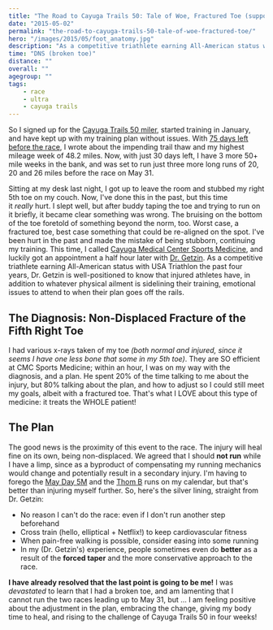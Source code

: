 ```yaml
---
title: "The Road to Cayuga Trails 50: Tale of Woe, Fractured Toe (supposed to be: May Day 5 Miler)"
date: "2015-05-02"
permalink: "the-road-to-cayuga-trails-50-tale-of-woe-fractured-toe/"
hero: "/images/2015/05/foot_anatomy.jpg"
description: "As a competitive triathlete earning All-American status with USA Triathlon the past four years, Dr. Getzin is well-positioned to know that injured athletes have, in addition to whatever physical ailment is sidelining their training, emotional issues to attend to when their plan goes off the rails."
time: "DNS (broken toe)"
distance: ""
overall: ""
agegroup: ""
tags:
    - race
    - ultra
    - cayuga trails
---
```


So I signed up for the [Cayuga Trails 50 miler](/my-journey-to-cayuga-trails-50-miler/), started training in January, and have kept up with my training plan without issues. With [75 days left before the race](/the-road-to-cayuga-trails-50-75-days-left/), I wrote about the impending trail thaw and my highest mileage week of 48.2 miles. Now, with just 30 days left, I have 3 more 50+ mile weeks in the bank, and was set to run just three more long runs of 20, 20 and 26 miles before the race on May 31.

Sitting at my desk last night, I got up to leave the room and stubbed my right 5th toe on my couch. Now, I've done this in the past, but this time it _really_ hurt. I slept well, but after buddy taping the toe and trying to run on it briefly, it became clear something was wrong. The bruising on the bottom of the toe foretold of something beyond the norm, too. Worst case, a fractured toe, best case something that could be re-aligned on the spot. I've been hurt in the past and made the mistake of being stubborn, continuing my training. This time, I called [Cayuga Medical Center Sports Medicine](http://www.cayugamed.org/SMhome.cfm), and luckily got an appointment a half hour later with [Dr. Getzin](http://www.cayugamed.org/SMcontent.cfm?profileID=3&serviceID=95). As a competitive triathlete earning All-American status with USA Triathlon the past four years, Dr. Getzin is well-positioned to know that injured athletes have, in addition to whatever physical ailment is sidelining their training, emotional issues to attend to when their plan goes off the rails.

## The Diagnosis: Non-Displaced Fracture of the Fifth Right Toe

I had various x-rays taken of my toe _(both normal and injured, since it seems I have one less bone that some in my 5th toe)_. They are SO efficient at CMC Sports Medicine; within an hour, I was on my way with the diagnosis, and a plan. He spent 20% of the time talking to me about the injury, but 80% talking about the plan, and how to adjust so I could still meet my goals, albeit with a fractured toe. That's what I LOVE about this type of medicine: it treats the WHOLE patient!

## The Plan

The good news is the proximity of this event to the race. The injury will heal fine on its own, being non-displaced. We agreed that I should **not run** while I have a limp, since as a byproduct of compensating my running mechanics would change and potentially result in a secondary injury. I'm having to forego the [May Day 5M](http://mayday5k.org/) and the [Thom B](http://fingerlakesrunners.org/trail-runs/thom-bugliosi-trail-runs/) runs on my calendar, but that's better than injuring myself further. So, here's the silver lining, straight from Dr. Getzin:

- No reason I can't do the race: even if I don't run another step beforehand
- Cross train (hello, elliptical + Netflix!) to keep cardiovascular fitness
- When pain-free walking is possible, consider easing into some running
- In my (Dr. Getzin's) experience, people sometimes even do **better** as a result of the **forced taper** and the more conservative approach to the race.

**I have already resolved that the last point is going to be me!** I was _devastated_ to learn that I had a broken toe, and am lamenting that I cannot run the two races leading up to May 31, but ... I am feeling positive about the adjustment in the plan, embracing the change, giving my body time to heal, and rising to the challenge of Cayuga Trails 50 in four weeks!
